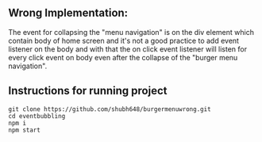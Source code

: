 
## Wrong Implementation:

The event for collapsing the "menu navigation" is on the div element which contain body of home screen and it's not a good practice to add event listener on the body and with that the on click event listener will listen for every click event on body even after the collapse of the "burger menu navigation".

## Instructions for running project
```
git clone https://github.com/shubh648/burgermenuwrong.git
cd eventbubbling
npm i
npm start
```

